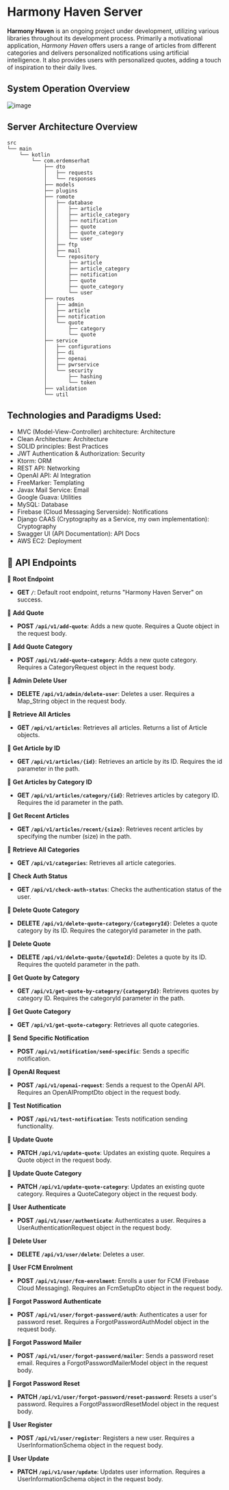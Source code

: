 # **Harmony Haven Server**

**Harmony Haven** is an ongoing project under development, utilizing various libraries throughout its development process. Primarily a motivational application, *Harmony Haven* offers users a range of articles from different categories and delivers personalized notifications using artificial intelligence. It also provides users with personalized quotes, adding a touch of inspiration to their daily lives.

## System Operation Overview

![image](https://github.com/erdemserhat/HarmonyHavenAndroidClient/assets/116950260/b02ad5f5-0154-48bf-a813-33b750f34397)



## Server Architecture Overview


```plaintext
src
└── main
    └── kotlin
        └── com.erdemserhat
            ├── dto
            │   ├── requests
            │   └── responses
            ├── models
            ├── plugins
            ├── romote
            │   ├── database
            │   │   ├── article
            │   │   ├── article_category
            │   │   ├── notification
            │   │   ├── quote
            │   │   ├── quote_category
            │   │   └── user
            │   ├── ftp
            │   ├── mail
            │   └── repository
            │       ├── article
            │       ├── article_category
            │       ├── notification
            │       ├── quote
            │       ├── quote_category
            │       └── user
            ├── routes
            │   ├── admin
            │   ├── article
            │   ├── notification
            │   └── quote
            │       ├── category
            │       └── quote
            ├── service
            │   ├── configurations
            │   ├── di
            │   ├── openai
            │   ├── pwrservice
            │   └── security
            │       ├── hashing
            │       └── token
            ├── validation
            └── util
```

## Technologies and Paradigms Used:

- MVC (Model-View-Controller) architecture: Architecture
- Clean Architecture: Architecture
- SOLID principles: Best Practices
- JWT Authentication & Authorization: Security
- Ktorm: ORM
- REST API: Networking
- OpenAI API: AI Integration
- FreeMarker: Templating
- Javax Mail Service: Email
- Google Guava: Utilities
- MySQL: Database
- Firebase (Cloud Messaging Serverside): Notifications
- Django CAAS (Cryptography as a Service, my own implementation): Cryptography
- Swagger UI (API Documentation): API Docs
- AWS EC2: Deployment


## 📡 **API** Endpoints

📌 **Root Endpoint**
- **GET `/`**: Default root endpoint, returns "Harmony Haven Server" on success.

📌 **Add Quote**
- **POST `/api/v1/add-quote`**: Adds a new quote. Requires a Quote object in the request body.

📌 **Add Quote Category**
- **POST `/api/v1/add-quote-category`**: Adds a new quote category. Requires a CategoryRequest object in the request body.

📌 **Admin Delete User**
- **DELETE `/api/v1/admin/delete-user`**: Deletes a user. Requires a Map_String object in the request body.

📌 **Retrieve All Articles**
- **GET `/api/v1/articles`**: Retrieves all articles. Returns a list of Article objects.

📌 **Get Article by ID**
- **GET `/api/v1/articles/{id}`**: Retrieves an article by its ID. Requires the id parameter in the path.

📌 **Get Articles by Category ID**
- **GET `/api/v1/articles/category/{id}`**: Retrieves articles by category ID. Requires the id parameter in the path.

📌 **Get Recent Articles**
- **GET `/api/v1/articles/recent/{size}`**: Retrieves recent articles by specifying the number (size) in the path.

📌 **Retrieve All Categories**
- **GET `/api/v1/categories`**: Retrieves all article categories.

📌 **Check Auth Status**
- **GET `/api/v1/check-auth-status`**: Checks the authentication status of the user.

📌 **Delete Quote Category**
- **DELETE `/api/v1/delete-quote-category/{categoryId}`**: Deletes a quote category by its ID. Requires the categoryId parameter in the path.

📌 **Delete Quote**
- **DELETE `/api/v1/delete-quote/{quoteId}`**: Deletes a quote by its ID. Requires the quoteId parameter in the path.

📌 **Get Quote by Category**
- **GET `/api/v1/get-quote-by-category/{categoryId}`**: Retrieves quotes by category ID. Requires the categoryId parameter in the path.

📌 **Get Quote Category**
- **GET `/api/v1/get-quote-category`**: Retrieves all quote categories.

📌 **Send Specific Notification**
- **POST `/api/v1/notification/send-specific`**: Sends a specific notification.

📌 **OpenAI Request**
- **POST `/api/v1/openai-request`**: Sends a request to the OpenAI API. Requires an OpenAIPromptDto object in the request body.

📌 **Test Notification**
- **POST `/api/v1/test-notification`**: Tests notification sending functionality.

📌 **Update Quote**
- **PATCH `/api/v1/update-quote`**: Updates an existing quote. Requires a Quote object in the request body.

📌 **Update Quote Category**
- **PATCH `/api/v1/update-quote-category`**: Updates an existing quote category. Requires a QuoteCategory object in the request body.

📌 **User Authenticate**
- **POST `/api/v1/user/authenticate`**: Authenticates a user. Requires a UserAuthenticationRequest object in the request body.

📌 **Delete User**
- **DELETE `/api/v1/user/delete`**: Deletes a user.

📌 **User FCM Enrolment**
- **POST `/api/v1/user/fcm-enrolment`**: Enrolls a user for FCM (Firebase Cloud Messaging). Requires an FcmSetupDto object in the request body.

📌 **Forgot Password Authenticate**
- **POST `/api/v1/user/forgot-password/auth`**: Authenticates a user for password reset. Requires a ForgotPasswordAuthModel object in the request body.

📌 **Forgot Password Mailer**
- **POST `/api/v1/user/forgot-password/mailer`**: Sends a password reset email. Requires a ForgotPasswordMailerModel object in the request body.

📌 **Forgot Password Reset**
- **PATCH `/api/v1/user/forgot-password/reset-password`**: Resets a user's password. Requires a ForgotPasswordResetModel object in the request body.

📌 **User Register**
- **POST `/api/v1/user/register`**: Registers a new user. Requires a UserInformationSchema object in the request body.

📌 **User Update**
- **PATCH `/api/v1/user/update`**: Updates user information. Requires a UserInformationSchema object in the request body.

